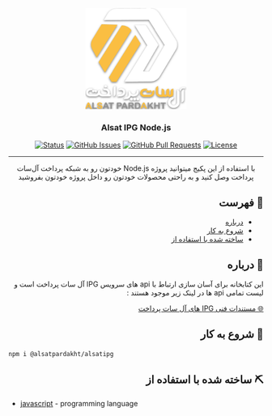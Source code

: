 <p align="center">
  <a href="" rel="noopener">
 <img width=200px height=200px src="./logo.png" alt="Project logo"></a>
</p>

<h3 align="center">Alsat IPG Node.js</h3>

<div align="center">

[![Status](https://img.shields.io/badge/status-active-success.svg)]()
[![GitHub Issues](https://img.shields.io/github/issues/AlsatPardakht/AlsatIPGNodejs.svg)](https://github.com/AlsatPardakht/AlsatIPGNodejs/issues)
[![GitHub Pull Requests](https://img.shields.io/github/issues-pr/AlsatPardakht/AlsatIPGNodejs.svg)](https://github.com/AlsatPardakht/AlsatIPGNodejs/pulls)
[![License](https://img.shields.io/badge/license-MIT-blue.svg)](/LICENSE)

</div>

---

<div dir="rtl">

<p align="center">با استفاده از این پکیج میتوانید پروژه Node.js خودتون رو به شبکه پرداخت آل‌سات پرداخت وصل کنید و به راحتی محصولات خودتون رو داخل پروژه خودتون بفروشید
    <br> 
</p>

## 📝 فهرست

- [درباره](#about)
- [شروع به کار](#getting_started)
- [ساخته شده با استفاده از](#built_using)

## 🧐 درباره <a name = "about"></a>
<p dir="rtl">
این کتابخانه برای آسان سازی ارتباط با api های سرویس IPG آل سات پرداخت است و لیست تمامی api ها در لینک زیر موجود هستند  :
</p>
<a href="https://www.alsatpardakht.com/TechnicalDocumentation/191">🌐 مستندات فنی IPG های آل سات پرداخت</a><br>

## 🏁 شروع به کار <a name = "getting_started"></a>

</div>

``` CMD
npm i @alsatpardakht/alsatipg
```

<div dir="rtl">

## ⛏️ ساخته شده با استفاده از  <a name = "built_using"></a>

</div>

- [javascript](https://www.javascript.com/) - programming language
